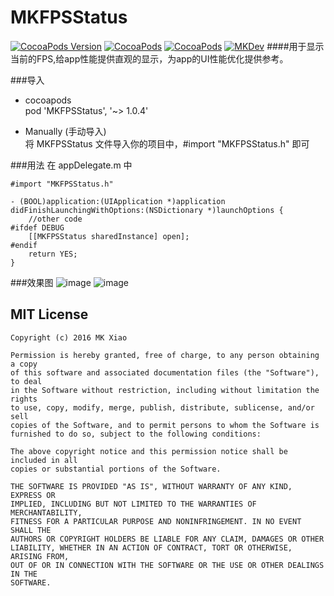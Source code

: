 # MKFPSStatus

[![CocoaPods Version](https://img.shields.io/cocoapods/v/MKFPSStatus.svg)](http://cocoadocs.org/docsets/MKFPSStatus)
[![CocoaPods](https://img.shields.io/dub/l/vibe-d.svg)](https://raw.githubusercontent.com/mk2016/MKFPSStatus/master/LICENSE)
[![CocoaPods](https://img.shields.io/cocoapods/p/MKFPSStatus.svg)](http://cocoadocs.org/docsets/MKFPSStatus)
[![MKDev](https://img.shields.io/badge/blog-MK-brightgreen.svg)](https://mk2016.github.io/)
####用于显示当前的FPS,给app性能提供直观的显示，为app的UI性能优化提供参考。

###导入
* cocoapods  
	pod 'MKFPSStatus', '~> 1.0.4'
	
* Manually (手动导入)  
 	将 MKFPSStatus 文件导入你的项目中，#import "MKFPSStatus.h" 即可

###用法
在 appDelegate.m 中
```
#import "MKFPSStatus.h"

- (BOOL)application:(UIApplication *)application didFinishLaunchingWithOptions:(NSDictionary *)launchOptions {
    //other code
#ifdef DEBUG
    [[MKFPSStatus sharedInstance] open];
#endif
    return YES;
}
```

###效果图
 ![image](https://github.com/mk2016/MKFPSStatus/raw/master/Screenshots/0.png)
 ![image](https://github.com/mk2016/MKFPSStatus/raw/master/Screenshots/1.png)
 
 
MIT License
-----------
```
Copyright (c) 2016 MK Xiao

Permission is hereby granted, free of charge, to any person obtaining a copy
of this software and associated documentation files (the "Software"), to deal
in the Software without restriction, including without limitation the rights
to use, copy, modify, merge, publish, distribute, sublicense, and/or sell
copies of the Software, and to permit persons to whom the Software is
furnished to do so, subject to the following conditions:

The above copyright notice and this permission notice shall be included in all
copies or substantial portions of the Software.

THE SOFTWARE IS PROVIDED "AS IS", WITHOUT WARRANTY OF ANY KIND, EXPRESS OR
IMPLIED, INCLUDING BUT NOT LIMITED TO THE WARRANTIES OF MERCHANTABILITY,
FITNESS FOR A PARTICULAR PURPOSE AND NONINFRINGEMENT. IN NO EVENT SHALL THE
AUTHORS OR COPYRIGHT HOLDERS BE LIABLE FOR ANY CLAIM, DAMAGES OR OTHER
LIABILITY, WHETHER IN AN ACTION OF CONTRACT, TORT OR OTHERWISE, ARISING FROM,
OUT OF OR IN CONNECTION WITH THE SOFTWARE OR THE USE OR OTHER DEALINGS IN THE
SOFTWARE.
```

